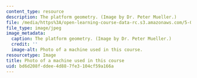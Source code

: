 ```yaml
---
content_type: resource
description: The platform geometry. (Image by Dr. Peter Mueller.)
file: /media/https%3A/open-learning-course-data-rc.s3.amazonaws.com/5-067-crystal-structure-refinement-fall-2009/bd6d208fddee4d887fe3104cf59a166a_5-067f09.jpg
file_type: image/jpeg
image_metadata:
  caption: The platform geometry. (Image by Dr. Peter Mueller.)
  credit: ''
  image-alt: Photo of a machine used in this course.
resourcetype: Image
title: Photo of a machine used in this course
uid: bd6d208f-ddee-4d88-7fe3-104cf59a166a
---
```

